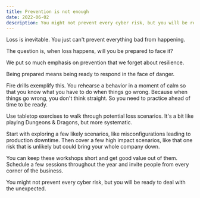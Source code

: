 ```yaml
---
title: Prevention is not enough
date: 2022-06-02
description: You might not prevent every cyber risk, but you will be ready to deal with the unexpected.
---
```


Loss is inevitable. You just can't prevent everything bad from happening.

The question is, when loss happens, will you be prepared to face it?

We put so much emphasis on prevention that we forget about resilience.

Being prepared means being ready to respond in the face of danger.

Fire drills exemplify this. You rehearse a behavior in a moment of calm so that you know what you have to do when things go wrong. Because when things go wrong, you don't think straight. So you need to practice ahead of time to be ready.

Use tabletop exercises to walk through potential loss scenarios. It's a bit like playing Dungeons & Dragons, but more systematic. 

Start with exploring a few likely scenarios, like misconfigurations leading to production downtime. Then cover a few high impact scenarios, like that one risk that is unlikely but could bring your whole company down.

You can keep these workshops short and get good value out of them. Schedule a few sessions throughout the year  and invite people from every corner of the business.

You might not prevent every cyber risk, but you will be ready to deal with the unexpected.

